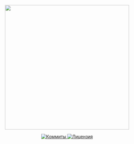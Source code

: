 <p align="center"><a href="https://www.localzet.com" target="_blank">
  <img src="https://static.zorin.space/media/logos/LocalzetGroup.png" width="400">
</a></p>

<p align="center">
  <a href="https://github.com/localzet-dev/Teashka">
  <img src="https://img.shields.io/github/commit-activity/t/localzet-dev/Teashka?label=%D0%9A%D0%BE%D0%BC%D0%BC%D0%B8%D1%82%D1%8B" alt="Коммиты">
</a>
  <a href="https://github.com/localzet-dev/Teashka">
  <img src="https://img.shields.io/github/license/localzet-dev/Teashka?label=%D0%9B%D0%B8%D1%86%D0%B5%D0%BD%D0%B7%D0%B8%D1%8F" alt="Лицензия">
</a>
</p>
